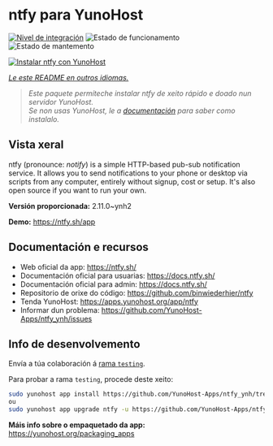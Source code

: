 <!--
NOTA: Este README foi creado automáticamente por <https://github.com/YunoHost/apps/tree/master/tools/readme_generator>
NON debe editarse manualmente.
-->

# ntfy para YunoHost

[![Nivel de integración](https://apps.yunohost.org/badge/integration/ntfy)](https://ci-apps.yunohost.org/ci/apps/ntfy/)
![Estado de funcionamento](https://apps.yunohost.org/badge/state/ntfy)
![Estado de mantemento](https://apps.yunohost.org/badge/maintained/ntfy)

[![Instalar ntfy con YunoHost](https://install-app.yunohost.org/install-with-yunohost.svg)](https://install-app.yunohost.org/?app=ntfy)

*[Le este README en outros idiomas.](./ALL_README.md)*

> *Este paquete permíteche instalar ntfy de xeito rápido e doado nun servidor YunoHost.*  
> *Se non usas YunoHost, le a [documentación](https://yunohost.org/install) para saber como instalalo.*

## Vista xeral

ntfy (pronounce: *notify*) is a simple HTTP-based pub-sub notification service. It allows you to send notifications to your phone or desktop via scripts from any computer, entirely without signup, cost or setup. It's also open source if you want to run your own.


**Versión proporcionada:** 2.11.0~ynh2

**Demo:** <https://ntfy.sh/app>
## Documentación e recursos

- Web oficial da app: <https://ntfy.sh/>
- Documentación oficial para usuarias: <https://docs.ntfy.sh/>
- Documentación oficial para admin: <https://docs.ntfy.sh/>
- Repositorio de orixe do código: <https://github.com/binwiederhier/ntfy>
- Tenda YunoHost: <https://apps.yunohost.org/app/ntfy>
- Informar dun problema: <https://github.com/YunoHost-Apps/ntfy_ynh/issues>

## Info de desenvolvemento

Envía a túa colaboración á [rama `testing`](https://github.com/YunoHost-Apps/ntfy_ynh/tree/testing).

Para probar a rama `testing`, procede deste xeito:

```bash
sudo yunohost app install https://github.com/YunoHost-Apps/ntfy_ynh/tree/testing --debug
ou
sudo yunohost app upgrade ntfy -u https://github.com/YunoHost-Apps/ntfy_ynh/tree/testing --debug
```

**Máis info sobre o empaquetado da app:** <https://yunohost.org/packaging_apps>

